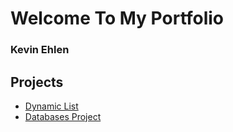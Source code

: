 # Welcome To My Portfolio
### Kevin Ehlen


## Projects
- [Dynamic List](https://git.mst.edu/kse738/dynamiclist)
- [Databases Project](https://git.mst.edu/kse738/databases-project)
